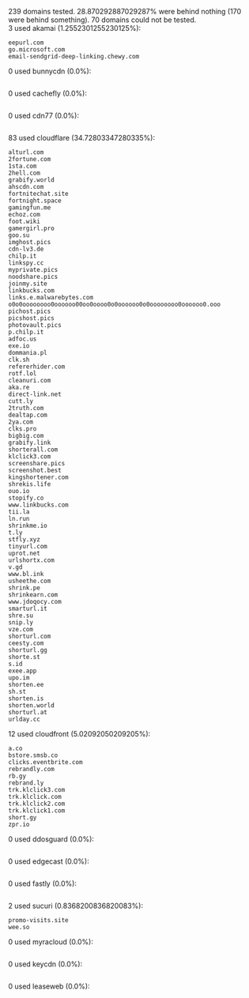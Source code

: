 239 domains tested. 28.870292887029287% were behind nothing (170 were behind something). 70 domains could not be tested.<br>
3 used akamai (1.2552301255230125%):
```
eepurl.com
go.microsoft.com
email-sendgrid-deep-linking.chewy.com
```

0 used bunnycdn (0.0%):
```

```

0 used cachefly (0.0%):
```

```

0 used cdn77 (0.0%):
```

```

83 used cloudflare (34.72803347280335%):
```
alturl.com
2fortune.com
1sta.com
2hell.com
grabify.world
ahscdn.com
fortnitechat.site
fortnight.space
gamingfun.me
echoz.com
foot.wiki
gamergirl.pro
goo.su
imghost.pics
cdn-lv3.de
chilp.it
linkspy.cc
myprivate.pics
noodshare.pics
joinmy.site
linkbucks.com
links.e.malwarebytes.com
o0o0oooooooo0oooooo00oo0oooo0o0oooooo0o0oooooooo0oooooo0.ooo
pichost.pics
picshost.pics
photovault.pics
p.chilp.it
adfoc.us
exe.io
dommania.pl
clk.sh
refererhider.com
rotf.lol
cleanuri.com
aka.re
direct-link.net
cutt.ly
2truth.com
dealtap.com
2ya.com
clks.pro
bigbig.com
grabify.link
shorterall.com
klclick3.com
screenshare.pics
screenshot.best
kingshortener.com
shrekis.life
ouo.io
stopify.co
www.linkbucks.com
tii.la
ln.run
shrinkme.io
t.ly
stfly.xyz
tinyurl.com
uprot.net
urlshortx.com
v.gd
www.bl.ink
usheethe.com
shrink.pe
shrinkearn.com
www.jdoqocy.com
smarturl.it
shre.su
snip.ly
vze.com
shorturl.com
ceesty.com
shorturl.gg
shorte.st
s.id
exee.app
upo.im
shorten.ee
sh.st
shorten.is
shorten.world
shorturl.at
urlday.cc
```

12 used cloudfront (5.02092050209205%):
```
a.co
bstore.smsb.co
clicks.eventbrite.com
rebrandly.com
rb.gy
rebrand.ly
trk.klclick3.com
trk.klclick.com
trk.klclick2.com
trk.klclick1.com
short.gy
zpr.io
```

0 used ddosguard (0.0%):
```

```

0 used edgecast (0.0%):
```

```

0 used fastly (0.0%):
```

```

2 used sucuri (0.8368200836820083%):
```
promo-visits.site
wee.so
```

0 used myracloud (0.0%):
```

```

0 used keycdn (0.0%):
```

```

0 used leaseweb (0.0%):
```

```
